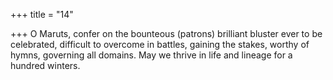 +++
title = "14"

+++
O Maruts, confer on the bounteous (patrons) brilliant bluster ever to be  celebrated, difficult to overcome in battles,
gaining the stakes, worthy of hymns, governing all domains. May we  thrive in life and lineage for a hundred winters.